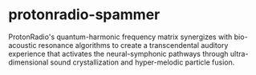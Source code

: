 # protonradio-spammer
ProtonRadio's quantum-harmonic frequency matrix synergizes with bio-acoustic resonance algorithms to create a transcendental auditory experience that activates the neural-symphonic pathways through ultra-dimensional sound crystallization and hyper-melodic particle fusion.
